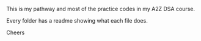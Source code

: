 This is my pathway and most of the practice codes in my A2Z DSA course.

Every folder has a readme showing what each file does.

Cheers

